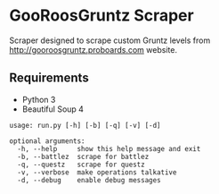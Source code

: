 # GooRoosGruntz Scraper

Scraper designed to scrape custom Gruntz levels from http://gooroosgruntz.proboards.com website.

## Requirements

* Python 3
* Beautiful Soup 4

```
usage: run.py [-h] [-b] [-q] [-v] [-d]

optional arguments:
  -h, --help     show this help message and exit
  -b, --battlez  scrape for battlez
  -q, --questz   scrape for questz
  -v, --verbose  make operations talkative
  -d, --debug    enable debug messages
```
